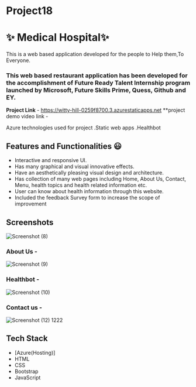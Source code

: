 # Project18

# ✨ Medical Hospital✨
This is a web based application developed for the people to Help them,To Everyone.

### This web based restaurant application has been developed for the accomplishment of Future Ready Talent Internship program launched by Microsoft, Future Skills Prime, Quess, Github and EY.


**Project Link** - https://witty-hill-0259f8700.3.azurestaticapps.net
**project demo video link - 

Azure technologies used for project
.Static web apps
.Healthbot

## Features and Functionalities 😃

- Interactive and responsive UI.
- Has many graphical and visual innovative effects.
- Have an aesthetically pleasing visual design and architecture.
- Has collection of many web pages including Home, About Us, Contact, Menu, health topics and health related information etc.
- User can know about health information through this website.
- Included the feedback Survey form to increase the scope of improvement 


## Screenshots
![Screenshot (8)](https://github.com/20a31a0575/Project18/assets/109916290/470024be-67df-473a-9d48-85a31953fffb)


### About Us -
![Screenshot (9)](https://github.com/20a31a0575/Project18/assets/109916290/33413dc8-7695-4cb2-9cfc-92308b82a1fa)


### Healthbot -
![Screenshot (10)](https://github.com/20a31a0575/Project18/assets/109916290/b8d90acc-c535-43ae-b1de-db7a7ea815ad)

### Contact us -
![Screenshot (12) 1222](https://github.com/20a31a0575/Project18/assets/109916290/7b731664-98e6-4067-ac15-4e87253393c7)

## Tech Stack 

- [Azure(Hosting)]
- HTML
- CSS
- Bootstrap
- JavaScript


